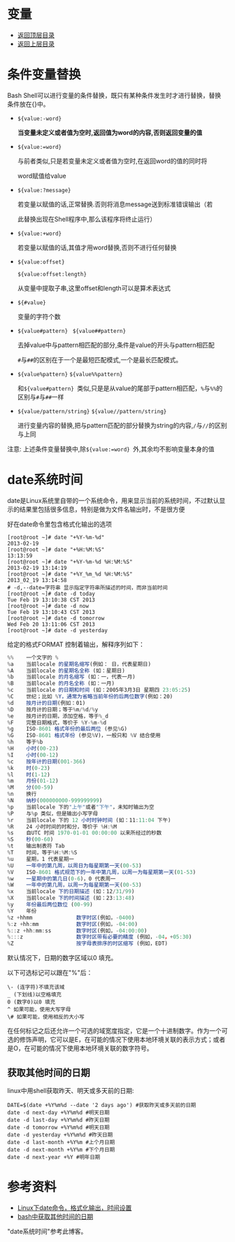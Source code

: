 # 变量

- [返回顶层目录](../../../../SUMMARY.md)
- [返回上层目录](../shell.md)





# 条件变量替换

Bash Shell可以进行变量的条件替换，既只有某种条件发生时才进行替换，替换 
条件放在{}中。

* `${value:-word} `

  **当变量未定义或者值为空时,返回值为word的内容,否则返回变量的值**

* `${value:=word} `

  与前者类似,只是若变量未定义或者值为空时,在返回word的值的同时将 

  word赋值给value 

* `${value:?message} `

  若变量以赋值的话,正常替换.否则将消息message送到标准错误输出（若 

  此替换出现在Shell程序中,那么该程序将终止运行）

* `${value:+word} `

  若变量以赋值的话,其值才用word替换,否则不进行任何替换

* `${value:offset} `

  `${value:offset:length} `

  从变量中提取子串,这里offset和length可以是算术表达式

* `${#value} `

  变量的字符个数 

* `${value#pattern} `   `${value##pattern} `

  去掉value中与pattern相匹配的部分,条件是value的开头与pattern相匹配 

  `#`与`##`的区别在于一个是最短匹配模式,一个是最长匹配模式。

* `${value%pattern}`     `${value%%pattern} `

  和`${value#pattern} `类似,只是是从value的尾部于pattern相匹配，`%`与`%%`的区别与`#`与`##`一样

* `${value/pattern/string}`    `${value//pattern/string} `

  进行变量内容的替换,把与pattern匹配的部分替换为string的内容,`/`与`//`的区别与上同 

注意: 上述条件变量替换中,除`${value:=word} `外,其余均不影响变量本身的值 



# date系统时间

date是Linux系统里自带的一个系统命令，用来显示当前的系统时间，不过默认显示的结果里包括很多信息，特别是做为文件名输出时，不是很方便

好在date命令里包含格式化输出的选项

```
[root@root ~]# date "+%Y-%m-%d"
2013-02-19
[root@root ~]# date "+%H:%M:%S"
13:13:59
[root@root ~]# date "+%Y-%m-%d %H:%M:%S"
2013-02-19 13:14:19
[root@root ~]# date "+%Y_%m_%d %H:%M:%S"  
2013_02_19 13:14:58
# -d,--date=字符串 显示指定字符串所描述的时间，而非当前时间
[root@root ~]# date -d today 
Tue Feb 19 13:10:38 CST 2013
[root@root ~]# date -d now
Tue Feb 19 13:10:43 CST 2013
[root@root ~]# date -d tomorrow
Wed Feb 20 13:11:06 CST 2013
[root@root ~]# date -d yesterday
```

给定的格式FORMAT 控制着输出，解释序列如下：

```js
%%    一个文字的 %
%a    当前locale 的星期名缩写(例如： 日，代表星期日)
%A    当前locale 的星期名全称 (如：星期日)
%b    当前locale 的月名缩写 (如：一，代表一月)
%B    当前locale 的月名全称 (如：一月)
%c    当前locale 的日期和时间 (如：2005年3月3日 星期四 23:05:25)
%C    世纪；比如 %Y，通常为省略当前年份的后两位数字(例如：20)
%d    按月计的日期(例如：01)
%D    按月计的日期；等于%m/%d/%y
%e    按月计的日期，添加空格，等于%_d
%F    完整日期格式，等价于 %Y-%m-%d
%g    ISO-8601 格式年份的最后两位 (参见%G)
%G    ISO-8601 格式年份 (参见%V)，一般只和 %V 结合使用
%h    等于%b
%H    小时(00-23)
%I    小时(00-12)
%c    按年计的日期(001-366)
%k    时(0-23)
%l    时(1-12)
%m    月份(01-12)
%M    分(00-59)
%n    换行
%N    纳秒(000000000-999999999)
%p    当前locale 下的"上午"或者"下午"，未知时输出为空
%P    与%p 类似，但是输出小写字母
%r    当前locale 下的 12 小时时钟时间 (如：11:11:04 下午)
%R    24 小时时间的时和分，等价于 %H:%M
%s    自UTC 时间 1970-01-01 00:00:00 以来所经过的秒数
%S    秒(00-60)
%t    输出制表符 Tab
%T    时间，等于%H:%M:%S
%u    星期，1 代表星期一
%U    一年中的第几周，以周日为每星期第一天(00-53)
%V    ISO-8601 格式规范下的一年中第几周，以周一为每星期第一天(01-53)
%w    一星期中的第几日(0-6)，0 代表周一
%W    一年中的第几周，以周一为每星期第一天(00-53)
%x    当前locale 下的日期描述 (如：12/31/99)
%X    当前locale 下的时间描述 (如：23:13:48)
%y    年份最后两位数位 (00-99)
%Y    年份
%z +hhmm              数字时区(例如，-0400)
%:z +hh:mm            数字时区(例如，-04:00)
%::z +hh:mm:ss        数字时区(例如，-04:00:00)
%:::z                 数字时区带有必要的精度 (例如，-04，+05:30)
%Z                    按字母表排序的时区缩写 (例如，EDT)
```

默认情况下，日期的数字区域以0 填充。

以下可选标记可以跟在"%"后：

```shell
\- (连字符)不填充该域
_ (下划线)以空格填充
0 (数字0)以0 填充
^ 如果可能，使用大写字母
\# 如果可能，使用相反的大小写
```

在任何标记之后还允许一个可选的域宽度指定，它是一个十进制数字。作为一个可选的修饰声明，它可以是E，在可能的情况下使用本地环境关联的表示方式；或者是O，在可能的情况下使用本地环境关联的数字符号。

## 获取其他时间的日期

linux中用shell获取昨天、明天或多天前的日期:

```shell
DATE=$(date +%Y%m%d --date '2 days ago') #获取昨天或多天前的日期
date -d next-day +%Y%m%d #明天日期 
date -d last-day +%Y%m%d #昨天日期 
date -d tomorrow +%Y%m%d #明天日期 
date -d yesterday +%Y%m%d #昨天日期 
date -d last-month +%Y%m #上个月日期 
date -d next-month +%Y%m #下个月日期 
date -d next-year +%Y #明年日期 
```





# 参考资料

* [Linux下date命令，格式化输出，时间设置](https://blog.csdn.net/jk110333/article/details/8590746/)
* [bash中获取其他时间的日期](https://blog.51cto.com/liucb/1845201)

"date系统时间"参考此博客。

